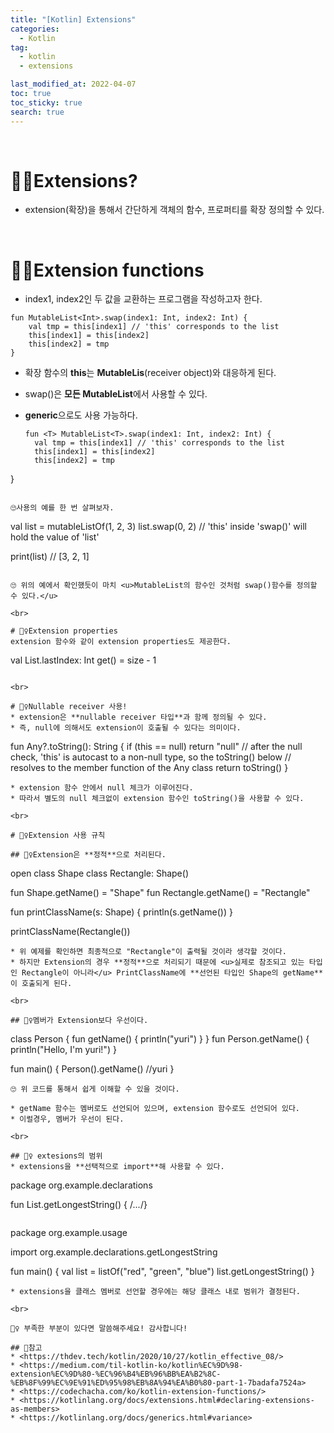 ```yaml
---
title: "[Kotlin] Extensions"
categories:
  - Kotlin
tag:
  - kotlin
  - extensions

last_modified_at: 2022-04-07
toc: true
toc_sticky: true
search: true
---
```


<br>

# 🙋‍♀️Extensions?

* extension(확장)을 통해서 간단하게 객체의 함수, 프로퍼티를 확장 정의할 수 있다.

<br>

# 🙋‍♀️Extension functions
* index1, index2인 두 값을 교환하는 프로그램을 작성하고자 한다.

```
fun MutableList<Int>.swap(index1: Int, index2: Int) {
    val tmp = this[index1] // 'this' corresponds to the list
    this[index1] = this[index2]
    this[index2] = tmp
}
```
* 확장 함수의 **this**는 **MutableLis**(receiver object)와 대응하게 된다.

* swap()은 **모든 MutableList**에서 사용할 수 있다.

* **generic**으로도 사용 가능하다.
  ```
  fun <T> MutableList<T>.swap(index1: Int, index2: Int) {
    val tmp = this[index1] // 'this' corresponds to the list
    this[index1] = this[index2]
    this[index2] = tmp
}
  ```

🙄사용의 예를 한 번 살펴보자.
```
val list = mutableListOf(1, 2, 3)
list.swap(0, 2) // 'this' inside 'swap()' will hold the value of 'list'

print(list) // [3, 2, 1]
```

🙄 위의 예에서 확인했듯이 마치 <u>MutableList의 함수인 것처럼 swap()함수를 정의할 수 있다.</u>

<br>

# 🙋‍♀️Extension properties
extension 함수와 같이 extension properties도 제공한다.

```
val <T> List<T>.lastIndex: Int
    get() = size - 1
```

<br>

# 🙇‍♀️Nullable receiver 사용!
* extension은 **nullable receiver 타입**과 함께 정의될 수 있다.
* 즉, null에 의해서도 extension이 호출될 수 있다는 의미이다.

```
fun Any?.toString(): String {
    if (this == null) return "null"
    // after the null check, 'this' is autocast to a non-null type, so the toString() below
    // resolves to the member function of the Any class
    return toString()
}
```
* extension 함수 안에서 null 체크가 이루어진다.
* 따라서 별도의 null 체크없이 extension 함수인 toString()을 사용할 수 있다.

<br>

# 🙋‍♀️Extension 사용 규칙

## 🙇‍♀️Extension은 **정적**으로 처리된다.

```
open class Shape
class Rectangle: Shape()

fun Shape.getName() = "Shape"
fun Rectangle.getName() = "Rectangle"

fun printClassName(s: Shape) {
    println(s.getName())
}

printClassName(Rectangle())
```
* 위 예제를 확인하면 최종적으로 "Rectangle"이 출력될 것이라 생각할 것이다.
* 하지만 Extension의 경우 **정적**으로 처리되기 때문에 <u>실제로 참조되고 있는 타입인 Rectangle이 아니라</u> PrintClassName에 **선언된 타입인 Shape의 getName**이 호출되게 된다.

<br>

## 🙇‍♀️멤버가 Extension보다 우선이다.
```
class Person {
    fun getName() { println("yuri") }
}
fun Person.getName() { println("Hello, I'm yuri!") }

fun main() {
    Person().getName() //yuri
}
```
🙄 위 코드를 통해서 쉽게 이해할 수 있을 것이다.

* getName 함수는 멤버로도 선언되어 있으며, extension 함수로도 선언되어 있다.
* 이럴경우, 멤버가 우선이 된다.

<br>

## 🙇‍♀️ extesions의 범위
* extensions을 **선택적으로 import**해 사용할 수 있다.

```
package org.example.declarations

fun List<String>.getLongestString() { /*...*/}
```

```
package org.example.usage

import org.example.declarations.getLongestString

fun main() {
    val list = listOf("red", "green", "blue")
    list.getLongestString()
}
```
* extensions을 클래스 멤버로 선언할 경우에는 해당 클래스 내로 범위가 결정된다.

<br>

🙇‍♀️ 부족한 부분이 있다면 말씀해주세요! 감사합니다!

## 📃참고
* <https://thdev.tech/kotlin/2020/10/27/kotlin_effective_08/>
* <https://medium.com/til-kotlin-ko/kotlin%EC%9D%98-extension%EC%9D%80-%EC%96%B4%EB%96%BB%EA%B2%8C-%EB%8F%99%EC%9E%91%ED%95%98%EB%8A%94%EA%B0%80-part-1-7badafa7524a>
* <https://codechacha.com/ko/kotlin-extension-functions/>
* <https://kotlinlang.org/docs/extensions.html#declaring-extensions-as-members>
* <https://kotlinlang.org/docs/generics.html#variance>